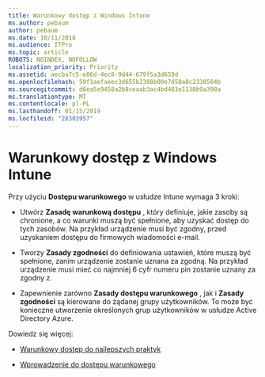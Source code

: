 ```yaml
---
title: Warunkowy dostęp z Windows Intune
ms.author: pebaum
author: pebaum
ms.date: 10/11/2018
ms.audience: ITPro
ms.topic: article
ROBOTS: NOINDEX, NOFOLLOW
localization_priority: Priority
ms.assetid: aecba7c5-e86d-4ec8-9d44-679f5a3d659d
ms.openlocfilehash: 59f1aefaeec3d655b2388b00e7d58a8c2338504b
ms.sourcegitcommit: d6ea5e9458a2b8ceaab3ac4bd483e1130b9a398a
ms.translationtype: MT
ms.contentlocale: pl-PL
ms.lasthandoff: 01/15/2019
ms.locfileid: "28303957"
---
```

# <a name="conditional-access-with-intune"></a>Warunkowy dostęp z Windows Intune

Przy użyciu **Dostępu warunkowego** w usłudze Intune wymaga 3 kroki: 
  
- Utwórz **Zasadę warunkową dostępu** , który definiuje, jakie zasoby są chronione, a co warunki muszą być spełnione, aby uzyskać dostęp do tych zasobów. Na przykład urządzenie musi być zgodny, przed uzyskaniem dostępu do firmowych wiadomości e-mail. 
    
- Tworzy **Zasady zgodności** do definiowania ustawień, które muszą być spełnione, zanim urządzenie zostanie uznana za zgodną. Na przykład urządzenie musi mieć co najmniej 6 cyfr numeru pin zostanie uznany za zgodny z. 
    
- Zapewnienie zarówno **Zasady dostępu warunkowego** , jak i **Zasady zgodności** są kierowane do żądanej grupy użytkowników. To może być konieczne utworzenie określonych grup użytkowników w usłudze Active Directory Azure. 
    
Dowiedz się więcej:
  
- [Warunkowy dostęp do najlepszych praktyk](https://docs.microsoft.com/en-us/azure/active-directory/conditional-access/best-practices)
    
- [Wprowadzenie do dostępu warunkowego](https://docs.microsoft.com/en-us/azure/active-directory/active-directory-conditional-access-azure-portal-get-started)
    

